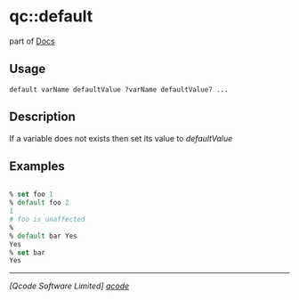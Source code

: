 qc::default
===========

part of [Docs](../index.md)

Usage
-----
`default varName defaultValue ?varName defaultValue? ...`

Description
-----------
If a variable does not exists then set its value to <i>defaultValue</i>

Examples
--------
```tcl

% set foo 1
% default foo 2
1
# foo is unaffected
% 
% default bar Yes
Yes
% set bar
Yes

```

----------------------------------
*[Qcode Software Limited] [qcode]*

[qcode]: http://www.qcode.co.uk "Qcode Software"